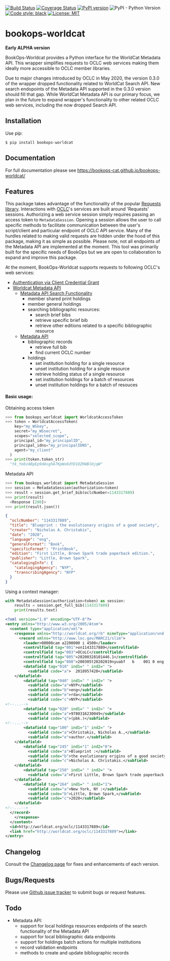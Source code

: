 [![Build Status](https://travis-ci.com/BookOps-CAT/bookops-worldcat.svg?branch=master)](https://travis-ci.com/BookOps-CAT/bookops-worldcat) [![Coverage Status](https://coveralls.io/repos/github/BookOps-CAT/bookops-worldcat/badge.svg?branch=master&service=github)](https://coveralls.io/github/BookOps-CAT/bookops-worldcat?branch=master) [![PyPI version](https://badge.fury.io/py/bookops-worldcat.svg)](https://badge.fury.io/py/bookops-worldcat) ![PyPI - Python Version](https://img.shields.io/pypi/pyversions/bookops-worldcat) [![Code style: black](https://img.shields.io/badge/code%20style-black-000000.svg)](https://github.com/psf/black) [![License: MIT](https://img.shields.io/badge/License-MIT-yellow.svg)](https://opensource.org/licenses/MIT)

# bookops-worldcat
**Early ALPHA version**


BookOps-Worldcat provides a Python interface for the WorldCat Metadata API.
This wrapper simplifies requests to OCLC web services making them ideally more accessible to OCLC member libraries.

Due to major changes introduced by OCLC in May 2020, the version 0.3.0 of the wrapper dropped functionality related to WorldCat Search API. New search endopoints of the Metadata API supported in the 0.3.0 version should fill that gap. While WorldCat Metadata API is our primary focus, we plan in the future to expand wrapper's functionality to other related OCLC web services, including the now dropped Search API.  

## Installation

Use pip:

`$ pip install bookops-worldcat`

## Documentation

For full documentation please see https://bookops-cat.github.io/bookops-worldcat/

## Features

This package takes advantage of the functionality of the popular [Requests library](https://requests.readthedocs.io/en/master/). Interactions with [OCLC](https://www.oclc.org/en/home.html)'s services are built around 'Requests' sessions. Authorizing a web service session simply requires passing an access token to `MetadataSession`. Opening a session allows the user to call specific methods to facilitate communication between the user's script/client and particular endpoint of OCLC API service. Many of the hurdles related to making valid requests are hidden under the hood of this package, making it as simple as possible.
Please note, not all endpoints of the Metadata API are implemented at the moment.  This tool was primarily built for the specific needs of BookOps but we are open to collaboration to expand and improve this package.

At the moment, BookOps-Worldcat supports requests to following OCLC's web services:

+ [Authentication via Client Credential Grant](https://www.oclc.org/developer/develop/authentication/oauth/client-credentials-grant.en.html)
+ [Worldcat Metadata API](https://www.oclc.org/developer/develop/web-services/worldcat-metadata-api.en.html)
    + [Metadata API Search Functionality](https://developer.api.oclc.org/wc-metadata-v1-1)
      + member shared print holdings
      + member general holdings
      + searching bibliographic resources:
        + search brief bibs
        + retrieve specific brief bib
        + retrieve other editions related to a specific bibliographic resource
    + [Metadata API](https://developer.api.oclc.org/wc-metadata)
      + bibliographic records
        + retrieve full bib
        + find current OCLC number
      + holdings
        + set institution holding for a single resource
        + unset institution holding for a single resource
        + retrieve holding status of a single resource
        + set institution holdings for a batch of resources
        + unset institution holdings for a batch of resouces


#### Basic usage:

Obtaining access token
```python
>>> from bookops_worldcat import WorldcatAccessToken
>>> token = WorldcatAccessToken(
    key="my_WSkey",
    secret="my_WSsecret",
    scopes="selected_scope",
    principal_id="my_principalID",
    principal_idns="my_principalIDNS",
    agent="my_client"
  )
>>> print(token.token_str)
  "tk_Yebz4BpEp9dAsghA7KpWx6dYD1OZKWBlHjqW"
```

Metadata API
```python
>>> from bookops_worldcat import MetadataSession
>>> session = MetadataSession(authorization=token)
>>> result = session.get_brief_bib(oclcNumber=1143317889)
>>> print(result)
  <Response [200]>
>>> print(result.json())
```
```json
{
  "oclcNumber": "1143317889",
  "title": "Blueprint : the evolutionary origins of a good society",
  "creator": "Nicholas A. Christakis",
  "date": "2020",
  "language": "eng",
  "generalFormat": "Book",
  "specificFormat": "PrintBook",
  "edition": "First Little, Brown Spark trade paperback edition.",
  "publisher": "Little, Brown Spark",
  "catalogingInfo": {
    "catalogingAgency": "NYP",
    "transcribingAgency": "NYP"
  }
}
```

Using a context manager:
```python
with MetadataSession(authorization=token) as session:
    results = session.get_full_bib(1143317889)
    print(results.text)
```
```xml
<?xml version="1.0" encoding="UTF-8"?>
<entry xmlns="http://www.w3.org/2005/Atom">
  <content type="application/xml">
    <response xmlns="http://worldcat.org/rb" mimeType="application/vnd.oclc.marc21+xml">
      <record xmlns="http://www.loc.gov/MARC21/slim">
        <leader>00000cam a2200000 i 4500</leader>
        <controlfield tag="001">on1143317889</controlfield>
        <controlfield tag="003">OCoLC</controlfield>
        <controlfield tag="005">20200328101446.1</controlfield>
        <controlfield tag="008">200305t20202019nyuabf   b    001 0 eng c</controlfield>
        <datafield tag="010" ind1=" " ind2=" ">
          <subfield code="a">  2018957420</subfield>
    </datafield>
        <datafield tag="040" ind1=" " ind2=" ">
          <subfield code="a">NYP</subfield>
          <subfield code="b">eng</subfield>
          <subfield code="e">rda</subfield>
          <subfield code="c">NYP</subfield>
<!--...-->
        <datafield tag="020" ind1=" " ind2=" ">
          <subfield code="a">9780316230049</subfield>
          <subfield code="q">(pbk.)</subfield>
<!--...-->
        <datafield tag="100" ind1="1" ind2=" ">
          <subfield code="a">Christakis, Nicholas A.,</subfield>
          <subfield code="e">author.</subfield>
    </datafield>
        <datafield tag="245" ind1="1" ind2="0">
          <subfield code="a">Blueprint :</subfield>
          <subfield code="b">the evolutionary origins of a good society /</subfield>
          <subfield code="c">Nicholas A. Christakis.</subfield>
    </datafield>
        <datafield tag="250" ind1=" " ind2=" ">
          <subfield code="a">First Little, Brown Spark trade paperback edition.</subfield>
    </datafield>
        <datafield tag="264" ind1=" " ind2="1">
          <subfield code="a">New York, NY :</subfield>
          <subfield code="b">Little, Brown Spark,</subfield>
          <subfield code="c">2020</subfield>
    </datafield>
<!--...-->
  </record>
    </response>
  </content>
  <id>http://worldcat.org/oclc/1143317889</id>
  <link href="http://worldcat.org/oclc/1143317889"></link>
</entry>
```

## Changelog

Consult the [Changelog page](https://bookops-cat.github.io/bookops-worldcat/0.3/changelog/) for fixes and enhancements of each version.

## Bugs/Requests

Please use [Github issue tracker](https://github.com/BookOps-CAT/bookops-worldcat/issues) to submit bugs or request features.

## Todo

+ Metadata API:
  + support for local holdings resources endpoints of the search functionality of the Metadata API
  + support for local bibliographic data endpoints
  + support for holdings batch actions for multiple institutions
  + record validation endpoints
  + methods to create and update bibliographic records
